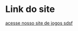 
<h1>Link do site</h1>
<a href='https://marcyhel.github.io/site_jogos/' target='_blank'>acesse nosso site de jogos </a>
<a href='http://www.google.com' target="_blank">sdsf</a>
